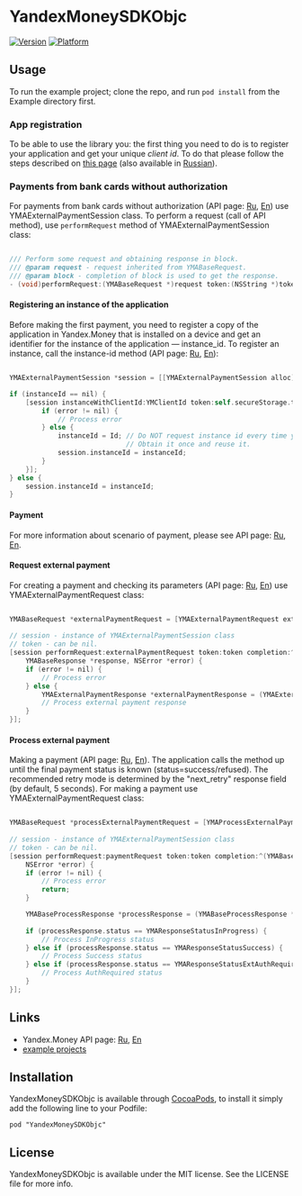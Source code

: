 # YandexMoneySDKObjc

[![Version](http://cocoapod-badges.herokuapp.com/v/YandexMoneySDKObjc/badge.png)](http://api.yandex.ru/money/)
[![Platform](http://cocoapod-badges.herokuapp.com/p/YandexMoneySDKObjc/badge.png)](http://api.yandex.ru/money/)

## Usage

To run the example project; clone the repo, and run `pod install` from the Example directory first.

### App registration

To be able to use the library you: the first thing you need to do is to register your application and get your unique *client id*. To do that please follow the steps described on [this page][1] (also available in [Russian][2]).

### Payments from bank cards without authorization

For payments from bank cards without authorization (API page: [Ru][5], [En][6]) use YMAExternalPaymentSession class.
To perform a request (call of API method), use `performRequest` method of YMAExternalPaymentSession class:

```Objective-C

/// Perform some request and obtaining response in block.
/// @param request - request inherited from YMABaseRequest.
/// @param block - completion of block is used to get the response.
- (void)performRequest:(YMABaseRequest *)request token:(NSString *)token completion:(YMARequestHandler)block;

```

#### Registering an instance of the application

Before making the first payment, you need to register a copy of the application in Yandex.Money that is installed on a device and get an identifier for the instance of the application — instance_id. To register an instance, call the instance-id method (API page: [Ru][9], [En][10]):

```Objective-C

YMAExternalPaymentSession *session = [[YMAExternalPaymentSession alloc] init];

if (instanceId == nil) {
    [session instanceWithClientId:YMClientId token:self.secureStorage.token completion:^(NSString *Id, NSError *error)     {
        if (error != nil) {
            // Process error 
        } else {
            instanceId = Id; // Do NOT request instance id every time you need to call API method. 
                             // Obtain it once and reuse it.
            session.instanceId = instanceId;
        }
    }];
} else {
    session.instanceId = instanceId;
}

```
#### Payment

For more information about scenario of payment, please see API page: [Ru][5], [En][6].

#### Request external payment

For creating a payment and checking its parameters (API page: [Ru][7], [En][8]) use YMAExternalPaymentRequest class:

```Objective-C

YMABaseRequest *externalPaymentRequest = [YMAExternalPaymentRequest externalPaymentWithPatternId:patternId andPaymentParams:paymentParams];
    
// session - instance of YMAExternalPaymentSession class 
// token - can be nil.
[session performRequest:externalPaymentRequest token:token completion:^(YMABaseRequest *request, 
    YMABaseResponse *response, NSError *error) {
    if (error != nil) {
        // Process error
    } else {
        YMAExternalPaymentResponse *externalPaymentResponse = (YMAExternalPaymentResponse *) response;
        // Process external payment response
    }
}];

```

#### Process external payment

Making a payment (API page: [Ru][11], [En][12]). The application calls the method up until the final payment status is known (status=success/refused).
The recommended retry mode is determined by the "next_retry" response field (by default, 5 seconds).
For making a payment use YMAExternalPaymentRequest class:

```Objective-C

YMABaseRequest *processExternalPaymentRequest = [YMAProcessExternalPaymentRequest processExternalPaymentWithRequestId:requestId successUri:YMSuccessUrl failUri:YMFailUrl requestToken:NO];
    
// session - instance of YMAExternalPaymentSession class 
// token - can be nil.
[session performRequest:paymentRequest token:token completion:^(YMABaseRequest *request, YMABaseResponse *response,
    NSError *error) {
    if (error != nil) {
        // Process error
        return;
    }

    YMABaseProcessResponse *processResponse = (YMABaseProcessResponse *)response;
        
    if (processResponse.status == YMAResponseStatusInProgress) {
        // Process InProgress status 
    } else if (processResponse.status == YMAResponseStatusSuccess) {
        // Process Success status
    } else if (processResponse.status == YMAResponseStatusExtAuthRequired) {
        // Process AuthRequired status
    } 
}];

```

## Links

* Yandex.Money API page: [Ru](http://api.yandex.ru/money/), [En](http://api.yandex.com/money/)
* [example projects](https://github.com/yandex-money/yandex-money-sdk-objc/tree/master/Example)

## Installation

YandexMoneySDKObjc is available through [CocoaPods](http://cocoapods.org), to install
it simply add the following line to your Podfile:

    pod "YandexMoneySDKObjc"

## License

YandexMoneySDKObjc is available under the MIT license. See the LICENSE file for more info.

[1]: http://api.yandex.com/money/doc/dg/tasks/register-client.xml
[2]: http://api.yandex.ru/money/doc/dg/tasks/register-client.xml
[3]: http://api.yandex.com/money/
[4]: http://api.yandex.ru/money/
[5]: http://api.yandex.ru/money/doc/dg/reference/process-external-payments.xml
[6]: http://api.yandex.com/money/doc/dg/reference/process-external-payments.xml
[7]: http://api.yandex.ru/money/doc/dg/reference/request-external-payment.xml
[8]: http://api.yandex.com/money/doc/dg/reference/request-external-payment.xml
[9]: http://api.yandex.ru/money/doc/dg/reference/instance-id.xml
[10]: http://api.yandex.com/money/doc/dg/reference/instance-id.xml
[11]: http://api.yandex.ru/money/doc/dg/reference/process-external-payment.xml
[12]: http://api.yandex.com/money/doc/dg/reference/process-external-payment.xml
